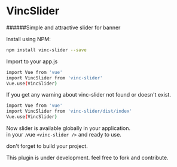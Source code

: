 # VincSlider
######Simple and attractive slider for banner

Install using NPM:
~~~sh
npm install vinc-slider --save
~~~

Import to your app.js

~~~sh
import Vue from 'vue'
import VincSlider from 'vinc-slider'
Vue.use(VincSlider)
~~~

If you get any warning about vinc-slider not found or doesn't exist.
```sh 
import Vue from 'vue'
import VincSlider from 'vinc-slider/dist/index'
Vue.use(VincSlider)
```

Now slider is available globally in your application.<br>
in your .vue
`<vinc-slider />` and ready to use.

don't forget to build your project.

This plugin is under development. feel free to fork and contribute.
